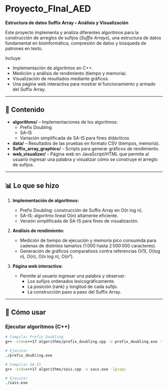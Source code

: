 # Proyecto_FInal_AED

**Estructura de datos Suffix Array – Análisis y Visualización**

Este proyecto implementa y analiza diferentes algoritmos para la construcción de arreglos de sufijos (*Suffix Arrays*), una estructura de datos fundamental en bioinformática, compresión de datos y búsqueda de patrones en texto.

Incluye:  
- Implementación de algoritmos en C++.
- Medición y análisis de rendimiento (tiempo y memoria).
- Visualización de resultados mediante gráficos.
- Una página web interactiva para mostrar el funcionamiento y armado del Suffix Array.

---

## 📂 Contenido

- **algorithms/** – Implementaciones de los algoritmos:
  - Prefix Doubling
  - SA-IS
  - Variación simplificada de SA-IS para fines didácticos
- **data/** – Resultados de las pruebas en formato CSV (tiempos, memoria).
- **Suffix_array_graphics/** – Scripts para generar gráficos de rendimiento.
- **web_visualizer/** – Página web en JavaScript/HTML que permite al usuario ingresar una palabra y visualizar cómo se construye el arreglo de sufijos.

---

## 📊 Lo que se hizo

1. **Implementación de algoritmos:**
   - Prefix Doubling: construcción de Suffix Array en O(n log n).
   - SA-IS: algoritmo lineal O(n) altamente eficiente.
   - Versión simplificada de SA-IS para fines de visualización.

2. **Análisis de rendimiento:**
   - Medición de tiempo de ejecución y memoria pico consumida para cadenas de distintos tamaños (1 000 hasta 2 000 000 caracteres).
   - Generación de gráficos comparativos contra referencias O(1), O(log n), O(n), O(n log n), O(n²).

3. **Página web interactiva:**
   - Permite al usuario ingresar una palabra y observar:
     - Los sufijos ordenados lexicográficamente.
     - La posición (rank) y longitud de cada sufijo.
     - La construcción paso a paso del Suffix Array.

---

## 🚀 Cómo usar

### Ejecutar algoritmos (C++)

```bash
# Compilar Prefix Doubling
g++ -std=c++17 algorithms/prefix_doubling.cpp -o prefix_doubling.exe -lpsapi

# Ejecutar
./prefix_doubling.exe

# Compilar SA-IS
g++ -std=c++17 algorithms/sais.cpp -o sais.exe -lpsapi

# Ejecutar
./sais.exe
